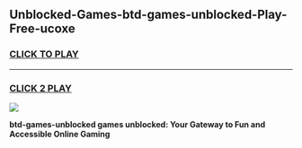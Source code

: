 
## Unblocked-Games-btd-games-unblocked-Play-Free-ucoxe
<h3>
<a href="https://premium76.site?title=btd-games-unblocked&ref=20M">CLICK TO PLAY</a></h3>
<hr>

<h3>
<a href="https://premium76.site?title=btd-games-unblocked&ref=20M">CLICK 2 PLAY</a>
  
</h3>

<a href="https://premium76.site?title=btd-games-unblocked&ref=19M"><img src="https://clearcache.store/games.png"></a>


**btd-games-unblocked games unblocked: Your Gateway to Fun and Accessible Online Gaming**
